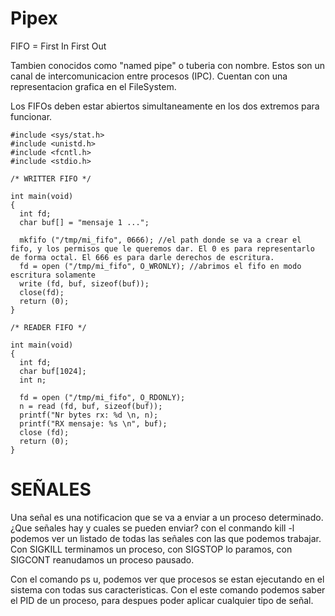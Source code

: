 # Pipex

FIFO = First In First Out

Tambien conocidos como "named pipe" o tuberia con nombre. Estos son un canal de intercomunicacion entre procesos (IPC). Cuentan con una representacion grafica en el FileSystem.

Los FIFOs deben estar abiertos simultaneamente en los dos extremos para funcionar. 
```
#include <sys/stat.h>
#include <unistd.h>
#include <fcntl.h>
#include <stdio.h>

/* WRITTER FIFO */

int main(void)
{
  int fd;
  char buf[] = "mensaje 1 ...";
  
  mkfifo ("/tmp/mi_fifo", 0666); //el path donde se va a crear el fifo, y los permisos que le queremos dar. El 0 es para representarlo de forma octal. El 666 es para darle derechos de escritura.
  fd = open ("/tmp/mi_fifo", O_WRONLY); //abrimos el fifo en modo escritura solamente
  write (fd, buf, sizeof(buf));
  close(fd);
  return (0);
}

/* READER FIFO */

int main(void)
{
  int fd;
  char buf[1024];
  int n;
  
  fd = open ("/tmp/mi_fifo", O_RDONLY);
  n = read (fd, buf, sizeof(buf));
  printf("Nr bytes rx: %d \n, n);
  printf("RX mensaje: %s \n", buf);
  close (fd);
  return (0);
}

```
# SEÑALES

Una señal es una notificacion que se va a enviar a un proceso determinado. ¿Que señales hay y cuales se pueden enviar? con el conmando kill -l podemos ver un listado de todas las señales con las que podemos trabajar. Con SIGKILL terminamos un proceso, con SIGSTOP lo paramos, con SIGCONT reanudamos un proceso pausado.

Con el comando ps u, podemos ver que procesos se estan ejecutando en el sistema con todas sus caracteristicas. Con el este comando podemos saber el PID de un proceso, para despues poder aplicar cualquier tipo de señal.



